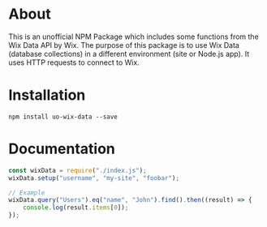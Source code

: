 # About

This is an unofficial NPM Package which includes some functions from the Wix Data API by Wix. The purpose of this package is to use Wix Data (database collections) in a different environment (site or Node.js app). It uses HTTP requests to connect to Wix.

# Installation

`npm install uo-wix-data --save`

# Documentation

```js
const wixData = require("./index.js");
wixData.setup("username", "my-site", "foobar");

// Example
wixData.query("Users").eq("name", "John").find().then((result) => {
    console.log(result.items[0]);
});
```

